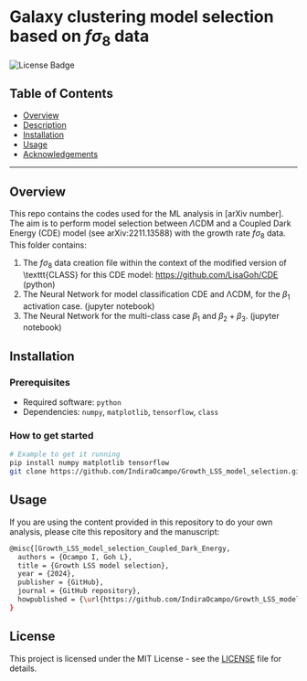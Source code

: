 # Galaxy clustering model selection based on $f\sigma_8$ data

![License Badge](https://img.shields.io/badge/license-MIT-brightgreen.svg)

## Table of Contents

- [Overview](#overview)
- [Description](#Description)
- [Installation](#installation)
- [Usage](#usage)
- [Acknowledgements](#acknowledgements)

---

## Overview


This repo contains the codes used for the ML analysis in [arXiv number]. The aim is to perform model selection between $\Lambda$CDM and a Coupled Dark Energy (CDE) model (see arXiv:2211.13588) with the growth rate $f\sigma_8$ data. This folder contains:
1. The $f\sigma_8$ data creation file within the context of the modified version of \texttt{CLASS} for this CDE model: https://github.com/LisaGoh/CDE (python)
2. The Neural Network for model classification CDE and ΛCDM, for the $\beta_1$ activation case. (jupyter notebook)
3. The Neural Network for the multi-class case $\beta_1$ and $\beta_2 + \beta_3$. (jupyter notebook)

## Installation

### Prerequisites

- Required software: `python`
- Dependencies: `numpy`, `matplotlib`, `tensorflow`, `class`

### How to get started

```bash
# Example to get it running
pip install numpy matplotlib tensorflow
git clone https://github.com/IndiraOcampo/Growth_LSS_model_selection.git
```

## Usage

If you are using the content provided in this repository to do your own analysis, please cite this repository and the manuscript:

```bash
@misc{[Growth_LSS_model_selection_Coupled_Dark_Energy,
  authors = {Ocampo I, Goh L},
  title = {Growth LSS model selection},
  year = {2024},
  publisher = {GitHub},
  journal = {GitHub repository},
  howpublished = {\url{https://github.com/IndiraOcampo/Growth_LSS_model_selection_Coupled_Dark_Energy.git}},
}
```

## License

This project is licensed under the MIT License - see the [LICENSE](https://github.com/IndiraOcampo/Growth_LSS_model_selection_CDE/blob/main/LICENSE) file for details.
